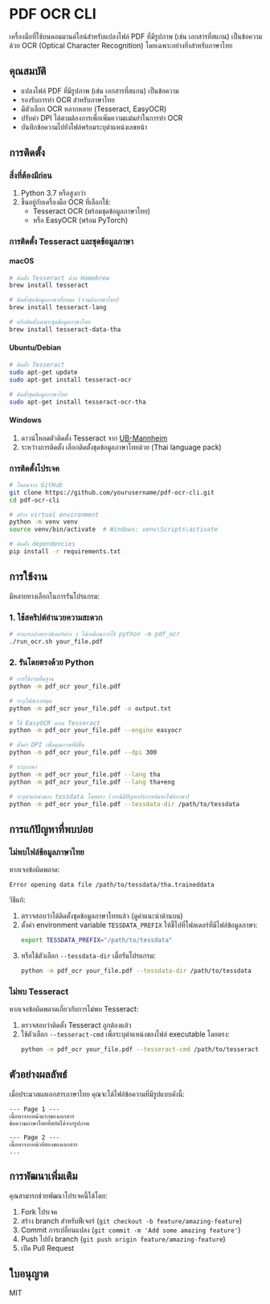 # PDF OCR CLI

เครื่องมือที่ใช้บนคอมมานด์ไลน์สำหรับแปลงไฟล์ PDF ที่มีรูปภาพ (เช่น เอกสารที่สแกน) เป็นข้อความด้วย OCR (Optical Character Recognition) โดยเฉพาะอย่างยิ่งสำหรับภาษาไทย

## คุณสมบัติ

- แปลงไฟล์ PDF ที่มีรูปภาพ (เช่น เอกสารที่สแกน) เป็นข้อความ
- รองรับการทำ OCR สำหรับภาษาไทย
- มีตัวเลือก OCR หลากหลาย (Tesseract, EasyOCR)
- ปรับค่า DPI ได้ตามต้องการเพื่อเพิ่มความแม่นยำในการทำ OCR
- บันทึกข้อความไปยังไฟล์พร้อมระบุตำแหน่งเลขหน้า

## การติดตั้ง

### สิ่งที่ต้องมีก่อน

1. Python 3.7 หรือสูงกว่า
2. ขึ้นอยู่กับเครื่องมือ OCR ที่เลือกใช้:
   - Tesseract OCR (พร้อมชุดข้อมูลภาษาไทย)
   - หรือ EasyOCR (พร้อม PyTorch)

### การติดตั้ง Tesseract และชุดข้อมูลภาษา

#### macOS
```bash
# ติดตั้ง Tesseract ด้วย Homebrew
brew install tesseract

# ติดตั้งชุดข้อมูลภาษาทั้งหมด (รวมถึงภาษาไทย)
brew install tesseract-lang

# หรือติดตั้งเฉพาะชุดข้อมูลภาษาไทย
brew install tesseract-data-tha
```

#### Ubuntu/Debian
```bash
# ติดตั้ง Tesseract
sudo apt-get update
sudo apt-get install tesseract-ocr

# ติดตั้งชุดข้อมูลภาษาไทย
sudo apt-get install tesseract-ocr-tha
```

#### Windows
1. ดาวน์โหลดตัวติดตั้ง Tesseract จาก [UB-Mannheim](https://github.com/UB-Mannheim/tesseract/wiki)
2. ระหว่างการติดตั้ง เลือกติดตั้งชุดข้อมูลภาษาไทยด้วย (Thai language pack)

### การติดตั้งโปรเจค

```bash
# โคลนจาก GitHub
git clone https://github.com/yourusername/pdf-ocr-cli.git
cd pdf-ocr-cli

# สร้าง virtual environment
python -m venv venv
source venv/bin/activate  # Windows: venv\Scripts\activate

# ติดตั้ง dependencies
pip install -r requirements.txt
```

## การใช้งาน

มีหลายทางเลือกในการรันโปรแกรม:

### 1. ใช้สคริปต์อำนวยความสะดวก

```bash
# สามารถส่งพารามิเตอร์ต่าง ๆ ได้เหมือนการใช้ python -m pdf_ocr
./run_ocr.sh your_file.pdf
```

### 2. รันโดยตรงด้วย Python

```bash
# การใช้งานพื้นฐาน
python -m pdf_ocr your_file.pdf

# ระบุไฟล์เอาท์พุต
python -m pdf_ocr your_file.pdf -o output.txt

# ใช้ EasyOCR แทน Tesseract
python -m pdf_ocr your_file.pdf --engine easyocr

# ตั้งค่า DPI เพื่อคุณภาพที่ดีขึ้น
python -m pdf_ocr your_file.pdf --dpi 300

# ระบุภาษา
python -m pdf_ocr your_file.pdf --lang tha
python -m pdf_ocr your_file.pdf --lang tha+eng

# ระบุตำแหน่งของ tessdata โดยตรง (กรณีมีปัญหากับการค้นหาไฟล์ภาษา)
python -m pdf_ocr your_file.pdf --tessdata-dir /path/to/tessdata
```

## การแก้ปัญหาที่พบบ่อย

### ไม่พบไฟล์ข้อมูลภาษาไทย

หากเจอข้อผิดพลาด:
```
Error opening data file /path/to/tessdata/tha.traineddata
```

วิธีแก้:
1. ตรวจสอบว่าได้ติดตั้งชุดข้อมูลภาษาไทยแล้ว (ดูคำแนะนำด้านบน)
2. ตั้งค่า environment variable `TESSDATA_PREFIX` ให้ชี้ไปที่โฟลเดอร์ที่มีไฟล์ข้อมูลภาษา:
   ```bash
   export TESSDATA_PREFIX="/path/to/tessdata"
   ```
3. หรือใช้ตัวเลือก `--tessdata-dir` เมื่อรันโปรแกรม:
   ```bash
   python -m pdf_ocr your_file.pdf --tessdata-dir /path/to/tessdata
   ```

### ไม่พบ Tesseract

หากเจอข้อผิดพลาดเกี่ยวกับการไม่พบ Tesseract:
1. ตรวจสอบว่าติดตั้ง Tesseract ถูกต้องแล้ว
2. ใช้ตัวเลือก `--tesseract-cmd` เพื่อระบุตำแหน่งของไฟล์ executable โดยตรง:
   ```bash
   python -m pdf_ocr your_file.pdf --tesseract-cmd /path/to/tesseract
   ```

## ตัวอย่างผลลัพธ์

เมื่อประมวลผลเอกสารภาษาไทย คุณจะได้ไฟล์ข้อความที่มีรูปแบบดังนี้:

```
--- Page 1 ---
เนื้อหาจากหน้าแรกของเอกสาร
ข้อความภาษาไทยที่สกัดได้จากรูปภาพ

--- Page 2 ---
เนื้อหาจากหน้าที่สองของเอกสาร
...
```

## การพัฒนาเพิ่มเติม

คุณสามารถช่วยพัฒนาโปรเจคนี้ได้โดย:
1. Fork โปรเจค
2. สร้าง branch สำหรับฟีเจอร์ (`git checkout -b feature/amazing-feature`)
3. Commit การเปลี่ยนแปลง (`git commit -m 'Add some amazing feature'`)
4. Push ไปยัง branch (`git push origin feature/amazing-feature`)
5. เปิด Pull Request

## ใบอนุญาต

MIT
